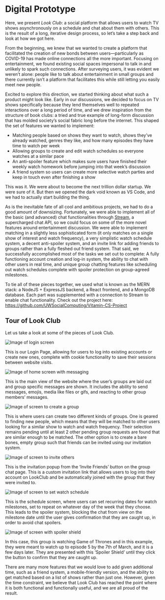 # Digital Prototype

Here, we present *Look Club*: a social platform that allows users to watch TV shows asynchronously on a schedule and chat about them with others. This is the result of a long, iterative design process, so let’s take a step back and look at how we got here.

From the beginning, we knew that we wanted to create a platform that facilitated the creation of new bonds between users—particularly as COVID-19 has made online connections all the more important. Focusing on entertainment, we found existing social spaces impersonal to talk in and unlikely to spark such connections. After surveying users, it was evident we weren’t alone: people like to talk about entertainment in small groups and there currently isn’t a platform that facilitates this while still letting you easily meet new people.

Excited to explore this direction, we started thinking about what such a product might look like. Early in our discussions, we decided to focus on TV shows specifically because they lend themselves well to repeated interactions over a long period of time, and we drew inspiration from the structure of book clubs: a tried and true example of long-form discussion that has molded society’s social fabric long before the internet. This shaped the set of features we wanted to implement:
- Matching people based on shows they want to watch, shows they’ve already watched, genres they like, and how many episodes they have time to watch per week
- Allowing groups to create and edit watch schedules so everyone watches at a similar pace
- An anti-spoiler feature which makes sure users have finished their weekly watch homework before jumping into that week’s discussion
- A friend system so users can create more selective watch parties and keep in touch even after finishing a show

This was it. We were about to become the next trillion dollar startup. We were sure of it. But then we opened the dark void known as VS Code, and we had to actually start building the thing. 

As is the inevitable fate of all cool and ambitious projects, we had to do a good amount of downsizing. Fortunately, we were able to implement all of the basic (and advanced) chat functionalities through [Stream](https://getstream.io/chat/), a supercharged chat API, so we could focus on some of the more novel features around entertainment discussion. We were able to implement matching in a slightly less sophisticated form (it only matches on a single show of interest and watch frequency), a very simplistic watch schedule system, a decent anti-spoiler system, and an invite link for adding friends to groups rather than a fully fleshed out friend system. That said, we successfully accomplished most of the tasks we set out to complete: A fully functioning account creation and log-in system, the ability to chat with other users in real time, and unique group chatting features like scheduling out watch schedules complete with spoiler protection on group-agreed milestones.

To tie all of these pieces together, we used what is known as the MERN stack: a NodeJS + ExpressJS backend, a React frontend, and a MongoDB database. Each part was supplemented with a connection to Stream to enable chat functionality. Check out the project here: https://github.com/UWSocialComputing/Vitamin-CS-Project 

## Tour of Look Club

Let us take a look at some of the pieces of Look Club.

![Image of login screen](/Vitamin-CS/images/g7/g7-image1.png)

This is our Login Page, allowing for users to log into existing accounts or create new ones, complete with cookie functionality to save their sessions between website visits.

![Image of home screen with messaging](/Vitamin-CS/images/g7/g7-image2.png)

This is the main view of the website where the user’s groups are laid out and group specific messages are shown. It includes the ability to send messages, emojis, media like files or gifs, and reacting to other group members’ messages.  

![Image of screen to create a group](/Vitamin-CS/images/g7/g7-image3.png)

This is where users can create two different kinds of groups. One is geared to finding new people, which means that they will be matched to other users looking for a similar show to watch and watch frequency. Their selection remains pending until at least 2 other pending group requests are found that are similar enough to be matched. The other option is to create a bare bones, empty group such that friends can be invited using our invitation system.

![Image of screen to invite others](/Vitamin-CS/images/g7/g7-image4.png)

This is the invitation popup from the ‘Invite Friends’ button on the group chat page. This is a custom invitation link that allows users to log into their account on LookClub and be automatically joined with the group that they were invited to.

![Image of screen to set watch schedule](/Vitamin-CS/images/g7/g7-image5.png)

This is the schedule screen, where users can set recurring dates for watch milestones, set to repeat on whatever day of the week that they choose. This leads to the spoiler system, blocking the chat from view on the milestone date until the user gives confirmation that they are caught up, in order to avoid chat spoilers. 

![Image of screen with spoiler shield](/Vitamin-CS/images/g7/g7-image6.png)

In this case, this group is watching Game of Thrones and in this example, they were meant to watch up to episode 5 by the 7th of March, and it is a few days later. They are presented with this ‘Spoiler Shield’ until they click the button to confirm that they are caught up.

There are many more features that we would love to add given additional time, such as a friend system, a mobile-friendly version, and the ability to get matched based on a list of shows rather than just one. However, given the time constraint, we believe that Look Club has reached the point where it is both functional and functionally useful, and we are all proud of the result.